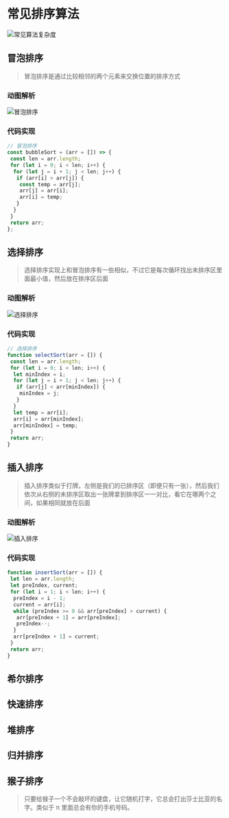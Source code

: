 # 常见排序算法

![常见算法复杂度](https://www.runoob.com/wp-content/uploads/2019/03/sort.png)

## 冒泡排序

> 冒泡排序是通过比较相邻的两个元素来交换位置的排序方式

### 动图解析

![冒泡排序](https://www.runoob.com/wp-content/uploads/2019/03/bubbleSort.gif)

### 代码实现

```javascript
// 冒泡排序
const bubbleSort = (arr = []) => {
 const len = arr.length;
 for (let i = 0; i < len; i++) {
  for (let j = i + 1; j < len; j++) {
   if (arr[i] > arr[j]) {
    const temp = arr[j];
    arr[j] = arr[i];
    arr[i] = temp;
   }
  }
 }
 return arr;
};
```

## 选择排序

> 选择排序实现上和冒泡排序有一些相似，不过它是每次循环找出未排序区里面最小值，然后放在排序区后面

### 动图解析

![选择排序](https://www.runoob.com/wp-content/uploads/2019/03/selectionSort.gif)

### 代码实现

```javascript
// 选择排序
function selectSort(arr = []) {
 const len = arr.length;
 for (let i = 0; i < len; i++) {
  let minIndex = i;
  for (let j = i + 1; j < len; j++) {
   if (arr[j] < arr[minIndex]) {
    minIndex = j;
   }
  }
  let temp = arr[i];
  arr[i] = arr[minIndex];
  arr[minIndex] = temp;
 }
 return arr;
}
```

## 插入排序

> 插入排序类似于打牌，左侧是我们的已排序区（即便只有一张），然后我们依次从右侧的未排序区取出一张牌拿到排序区一一对比，看它在哪两个之间，如果相同就放在后面

### 动图解析

![插入排序](https://www.runoob.com/wp-content/uploads/2019/03/insertionSort.gif)

### 代码实现

```javascript
function insertSort(arr = []) {
 let len = arr.length;
 let preIndex, current;
 for (let i = 1; i < len; i++) {
  preIndex = i - 1;
  current = arr[i];
  while (preIndex >= 0 && arr[preIndex] > current) {
   arr[preIndex + 1] = arr[preIndex];
   preIndex--;
  }
  arr[preIndex + 1] = current;
 }
 return arr;
}
```

## 希尔排序

## 快速排序

## 堆排序

## 归并排序

## 猴子排序

> 只要给猴子一个不会敲坏的键盘，让它随机打字，它总会打出莎士比亚的名字。类似于 π 里面总会有你的手机号码。
